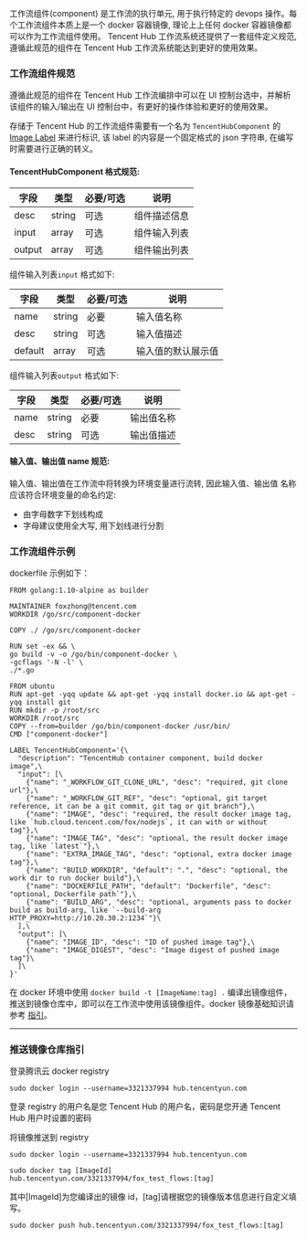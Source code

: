 工作流组件(component) 是工作流的执行单元, 用于执行特定的 devops 操作。每个工作流组件本质上是一个 docker 容器镜像, 理论上上任何 docker 容器镜像都可以作为工作流组件使用。 Tencent Hub 工作流系统还提供了一套组件定义规范, 遵循此规范的组件在 Tencent Hub 工作流系统能达到更好的使用效果。

### 工作流组件规范
遵循此规范的组件在 Tencent Hub 工作流编排中可以在 UI 控制台选中，并解析该组件的输入/输出在 UI 控制台中，有更好的操作体验和更好的使用效果。   

存储于 Tencent Hub 的工作流组件需要有一个名为 `TencentHubComponent` 的 [Image Label](https://docs.docker.com/engine/reference/builder/#label) 来进行标识, 该 label 的内容是一个固定格式的 json 字符串, 在编写时需要进行正确的转义。


#### TencentHubComponent 格式规范:

| 字段        | 类型   | 必要/可选 | 说明         |
|-------------|--------|-----------|--------------|
| desc        | string | 可选      | 组件描述信息 |
| input       | array  | 可选      | 组件输入列表 |
| output      | array  | 可选      | 组件输出列表 |

组件输入列表`input` 格式如下:

| 字段    | 类型   | 必要/可选 | 说明               |
|---------|--------|-----------|--------------------|
| name    | string | 必要      | 输入值名称         |
| desc    | string | 可选      | 输入值描述         |
| default | array  | 可选      | 输入值的默认展示值 |

组件输入列表`output` 格式如下:

| 字段    | 类型   | 必要/可选 | 说明               |
|---------|--------|-----------|--------------------|
| name    | string | 必要      | 输出值名称         |
| desc    | string | 可选      | 输出值描述         |


#### 输入值、输出值 name 规范:

 输入值、输出值在工作流中将转换为环境变量进行流转, 因此输入值、输出值 名称应该符合环境变量的命名约定:
 
 * 由字母数字下划线构成
 * 字母建议使用全大写, 用下划线进行分割

 
### 工作流组件示例

dockerfile 示例如下：

```
FROM golang:1.10-alpine as builder

MAINTAINER foxzhong@tencent.com
WORKDIR /go/src/component-docker

COPY ./ /go/src/component-docker

RUN set -ex && \
go build -v -o /go/bin/component-docker \
-gcflags '-N -l' \
./*.go

FROM ubuntu
RUN apt-get -yqq update && apt-get -yqq install docker.io && apt-get -yqq install git
RUN mkdir -p /root/src
WORKDIR /root/src
COPY --from=builder /go/bin/component-docker /usr/bin/
CMD ["component-docker"]

LABEL TencentHubComponent='{\
  "description": "TencentHub container component, build docker image",\
  "input": [\
    {"name": "_WORKFLOW_GIT_CLONE_URL", "desc": "required, git clone url"},\
    {"name": "_WORKFLOW_GIT_REF", "desc": "optional, git target reference, it can be a git commit, git tag or git branch"},\
    {"name": "IMAGE", "desc": "required, the result docker image tag, like `hub.cloud.tencent.com/fox/nodejs`, it can with or without tag"},\
    {"name": "IMAGE_TAG", "desc": "optional, the result docker image tag, like `latest`"},\
    {"name": "EXTRA_IMAGE_TAG", "desc": "optional, extra docker image tag"},\
    {"name": "BUILD_WORKDIR", "default": ".", "desc": "optional, the work dir to run docker build"},\
    {"name": "DOCKERFILE_PATH", "default": "Dockerfile", "desc": "optional, Dockerfile path`"},\
    {"name": "BUILD_ARG", "desc": "optional, arguments pass to docker build as build-arg, like `--build-arg HTTP_PROXY=http://10.20.30.2:1234`"}\
  ],\
  "output": [\
    {"name": "IMAGE_ID", "desc": "ID of pushed image tag"},\
    {"name": "IMAGE_DIGEST", "desc": "Image digest of pushed image tag"}\
  ]\
}'
```

在 docker 环境中使用
```docker build -t [ImageName:tag] .```
编译出镜像组件，推送到镜像仓库中，即可以在工作流中使用该镜像组件。docker 镜像基础知识请参考 [指引](https://docs.docker.com/engine/reference/builder/#usage)。

---
### 推送镜像仓库指引
登录腾讯云 docker registry
```
sudo docker login --username=3321337994 hub.tencentyun.com
```

登录 registry 的用户名是您 Tencent Hub 的用户名，密码是您开通 Tencent Hub 用户时设置的密码


将镜像推送到 registry

```
sudo docker login --username=3321337994 hub.tencentyun.com
```

```
sudo docker tag [ImageId] hub.tencentyun.com/3321337994/fox_test_flows:[tag]
```

其中[ImageId]为您编译出的镜像 id，[tag]请根据您的镜像版本信息进行自定义填写。
```
sudo docker push hub.tencentyun.com/3321337994/fox_test_flows:[tag]
```
